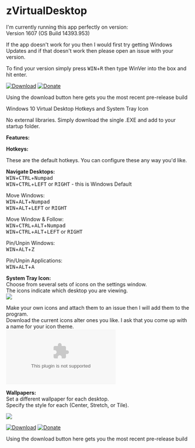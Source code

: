 # zVirtualDesktop

I'm currently running this app perfectly on version:  
Version 1607 (OS Build 14393.953)  

If the app doesn't work for you then I would first try getting Windows Updates and if that doesn't work then please open an issue with your version.

To find your version simply press <kbd>WIN</kbd>+<kbd>R</kbd> then type WinVer into the box and hit enter.


[![Download](https://github.com/mzomparelli/zVirtualDesktop/blob/master/download.png?raw=true)](https://github.com/mzomparelli/zVirtualDesktop/blob/master/zVirtualDesktop/bin/Release/zVirtualDesktop.zip?raw=true)
[![Donate](https://github.com/mzomparelli/zVirtualDesktop/blob/master/Donate1.png?raw=true)](https://www.paypal.me/MichaelZomparelli/)

Using the download button here gets you the most recent pre-release build

Windows 10 Virtual Desktop Hotkeys and System Tray Icon

No external libraries. Simply download the single .EXE and add to your startup folder.

__Features:__

__Hotkeys:__

These are the default hotkeys. You can configure these any way you'd like.

__Navigate Desktops:__  
<kbd>WIN</kbd>+<kbd>CTRL</kbd>+<kbd>Numpad</kbd>  
<kbd>WIN</kbd>+<kbd>CTRL</kbd>+<kbd>LEFT</kbd> or <kbd>RIGHT</kbd> - this is Windows Default

Move Windows:  
<kbd>WIN</kbd>+<kbd>ALT</kbd>+<kbd>Numpad</kbd>  
<kbd>WIN</kbd>+<kbd>ALT</kbd>+<kbd>LEFT</kbd> or <kbd>RIGHT</kbd>

Move Window & Follow:  
<kbd>WIN</kbd>+<kbd>CTRL</kbd>+<kbd>ALT</kbd>+<kbd>Numpad</kbd>  
<kbd>WIN</kbd>+<kbd>CTRL</kbd>+<kbd>ALT</kbd>+<kbd>LEFT</kbd> or <kbd>RIGHT</kbd>

Pin/Unpin Windows:  
<kbd>WIN</kbd>+<kbd>ALT</kbd>+<kbd>Z</kbd>

Pin/Unpin Applications:  
<kbd>WIN</kbd>+<kbd>ALT</kbd>+<kbd>A</kbd>

__System Tray Icon:__  
Choose from several sets of icons on the settings window.  
The icons indicate which desktop you are viewing.  
![](https://github.com/mzomparelli/zVirtualDesktop/blob/master/Icons.png?raw=true)

Make your own icons and attach them to an issue then I will add them to the program.  
Download the current icons alter ones you like. I ask that you come up with a name for your icon theme.  
![Icons.zip](https://github.com/mzomparelli/zVirtualDesktop/blob/master/zVirtualDesktop/Icons.zip?raw=true)

__Wallpapers:__  
Set a different wallpaper for each desktop.  
Specify the style for each (Center, Stretch, or Tile).



![](https://github.com/mzomparelli/zVirtualDesktop/blob/master/Screenshot.png?raw=true)

[![Download](https://github.com/mzomparelli/zVirtualDesktop/blob/master/download.png?raw=true)](https://github.com/mzomparelli/zVirtualDesktop/blob/master/zVirtualDesktop/bin/Release/zVirtualDesktop.zip?raw=true)
[![Donate](https://github.com/mzomparelli/zVirtualDesktop/blob/master/Donate1.png?raw=true)](https://www.paypal.me/MichaelZomparelli/)

Using the download button here gets you the most recent pre-release build
